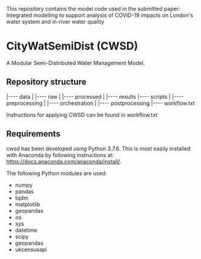 This repository contains the model code used in the submitted paper:
Integrated modelling to support analysis of COVID-19 impacts on London's water system and in-river water quality

# CityWatSemiDist (CWSD)
A Modular Semi-Distributed Water Management Model.

## Repository structure
|---- data
|    |---- raw
|    |---- processed
|    |---- results
|---- scripts
|    |---- preprocessing
|    |---- orchestration
|    |---- postprocessing
|---- workflow.txt

Instructions for applying CWSD can be found in workflow.txt

## Requirements
cwsd has been developed using Python 3.7.6. 
This is most easily installed with Anaconda by following instructions at: https://docs.anaconda.com/anaconda/install/.

The following Python modules are used:
 - numpy
 - pandas
 - tqdm
 - matplotlib
 - geopandas
 - os
 - sys
 - datetime
 - scipy
 - geopandas
 - ukcensusapi
